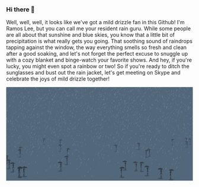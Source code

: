 ### Hi there 👋

Well, well, well, it looks like we've got a mild drizzle fan in this Github! I'm Ramos Lee, but you can call me your resident rain guru. While some people are all about that sunshine and blue skies, you know that a little bit of precipitation is what really gets you going. That soothing sound of raindrops tapping against the window, the way everything smells so fresh and clean after a good soaking, and let's not forget the perfect excuse to snuggle up with a cozy blanket and binge-watch your favorite shows. And hey, if you're lucky, you might even spot a rainbow or two! So if you're ready to ditch the sunglasses and bust out the rain jacket, let's get meeting on Skype and celebrate the joys of mild drizzle together!

![Example Image](rainy-season.png)
